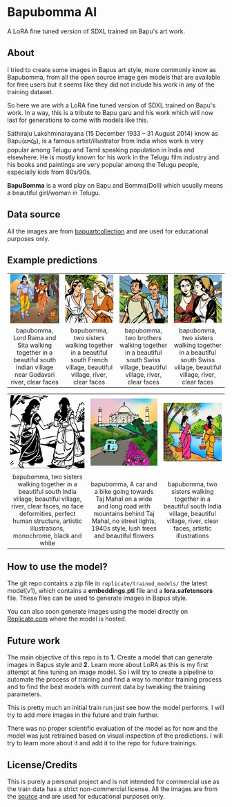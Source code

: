 # Bapubomma AI

A LoRA fine tuned version of SDXL trained on Bapu's art work.

## About

I tried to create some images in Bapus art style, more commonly know as Bapubomma, from all the open source image gen models that are available for free users but it seems like they did not include his work in any of the training dataset. 

So here we are with a LoRA fine tuned version of SDXL trained on Bapu's work. In a way, this is a tribute to Bapu garu and his work which will now last for generations to come with models like this.

Sathiraju Lakshminarayana (15 December 1933 – 31 August 2014) know as Bapu(బాపు), is a famous artist/illustrator from India whos work is very popular among Telugu and Tamil speaking population in India and elsewhere. He is mostly known for his work in the Telugu film industry and his books and paintings are very popular among the Telugu people, especially kids from 80s/90s.

**BapuBomma** is a word play on Bapu and Bomma(Doll) which usually means a beautiful girl/woman in Telugu.

## Data source

All the images are from [bapuartcollection](https://bapuartcollection.com/) and are used for educational purposes only.

## Example predictions

<table>
  <tr>
    <td><img src="assets/out-1.png" alt="Image 1" width="300"></td>
    <td><img src="assets/out-2.png" alt="Image 2" width="300"></td>
    <td><img src="assets/out-3.png" alt="Image 3" width="300"></td>
    <td><img src="assets/out-4.png" alt="Image 4" width="300"></td>
  </tr>
  <tr>
    <td align="center">bapubomma, Lord Rama and Sita walking together in a beautiful south Indian village near Godavari river, clear faces</td>
    <td align="center">bapubomma, two sisters walking together in a beautiful south French village, beautiful village, river, clear faces</td>
    <td align="center">bapubomma, two brothers walking together in a beautiful south Swiss village, beautiful village, river, clear faces</td>
    <td align="center">bapubomma, two sisters walking together in a beautiful south Swiss village, beautiful village, river, clear faces</td>
  </tr>
</table>
<table>
  <tr>
    <td><img src="assets/out-5.png" alt="Image 5" width="300"></td>
    <td><img src="assets/out-6.png" alt="Image 6" width="300"></td>
    <td><img src="assets/out-7.png" alt="Image 7" width="300"></td>
  </tr>
  <tr>
    <td align="center">bapubomma, two sisters walking together in a beautiful south India village, beautiful village, river, clear faces, no face deformities, perfect human structure, artistic illustrations, monochrome, black and white</td>
    <td align="center">bapubomma, A car and a bike going towards Taj Mahal on a wide and long road with mountains behind Taj Mahal, no street lights, 1940s style, lush trees and beautiful flowers</td>
    <td align="center">bapubomma, two sisters walking together in a beautiful south India village, beautiful village, river, clear faces, artistic illustrations</td>
  </tr>
</table>

## How to use the model?

The git repo contains a zip file in `replicate/trained_models/` the latest model(v1), which contains a **embeddings.pti** file and a **lora.safetensors** file. These files can be used to generate images in Bapus style.

You can also soon generate images using the model directly on [Replicate.com](https://replicate.com/vkolagotla/bapubomma_ai/versions/572fa33614e484e0d9f7707707d5e1f04f00c968b733c8609647d9a2d9a523ff) where the model is hosted.

## Future work

The main objective of this repo is to **1.** Create a model that can generate images in Bapus style and **2.** Learn more about LoRA as this is my first attempt at fine tuning an image model. So i will try to create a pipeline to automate the process of training and find a way to monitor training process and to find the best models with current data by tweaking the training parameters.

This is pretty much an initial train run just see how the model performs. I will try to add more images in the future and train further.

There was no proper scientific evaluation of the model as for now and the model was just retrained based on visual inspection of the predictions. I will try to learn more about it and add it to the repo for future trainings.

## License/Credits

This is purely a personal project and is not intended for commercial use as the train data has a strict non-commercial license. All the images are from the [source](https://bapuartcollection.com/) and are used for educational purposes only.
